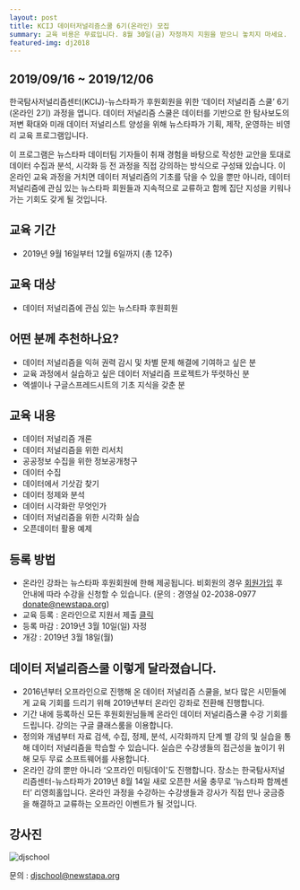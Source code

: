 ```yaml
---
layout: post
title: KCIJ 데이터저널리즘스쿨 6기(온라인) 모집
summary: 교육 비용은 무료입니다. 8월 30일(금) 자정까지 지원을 받으니 놓치지 마세요.
featured-img: dj2018
---
```


## 2019/09/16 ~ 2019/12/06

한국탐사저널리즘센터(KCIJ)-뉴스타파가 후원회원을 위한 ‘데이터 저널리즘 스쿨’ 6기(온라인 2기) 과정을 엽니다. 데이터 저널리즘 스쿨은 데이터를 기반으로 한 탐사보도의 저변 확대와 미래 데이터 저널리스트 양성을 위해 뉴스타파가 기획, 제작, 운영하는 비영리 교육 프로그램입니다.

이 프로그램은 뉴스타파 데이터팀 기자들이 취재 경험을 바탕으로 작성한 교안을 토대로 데이터 수집과 분석, 시각화 등 전 과정을 직접 강의하는 방식으로 구성돼 있습니다. 이 온라인 교육 과정을 거치면 데이터 저널리즘의 기초를 닦을 수 있을 뿐만 아니라, 데이터 저널리즘에 관심 있는 뉴스타파 회원들과 지속적으로 교류하고 함께 집단 지성을 키워나가는 기회도 갖게 될 것입니다.

## **교육 기간**

- 2019년 9월 16일부터 12월 6일까지 (총 12주)

## **교육 대상**

- 데이터 저널리즘에 관심 있는 뉴스타파 후원회원

## **어떤 분께 추천하나요?**

- 데이터 저널리즘을 익혀 권력 감시 및 차별 문제 해결에 기여하고 싶은 분
- 교육 과정에서 실습하고 싶은 데이터 저널리즘 프로젝트가 뚜렷하신 분
- 엑셀이나 구글스프레드시트의 기초 지식을 갖춘 분

## **교육 내용**

- 데이터 저널리즘 개론
- 데이터 저널리즘을 위한 리서치
- 공공정보 수집을 위한 정보공개청구
- 데이터 수집
- 데이터에서 기삿감 찾기
- 데이터 정제와 분석
- 데이터 시각화란 무엇인가
- 데이터 저널리즘을 위한 시각화 실습
- 오픈데이터 활용 예제

## **등록 방법**

- 온라인 강좌는 뉴스타파 후원회원에 한해 제공됩니다. 비회원의 경우 [회원가입](https://newstapa.org/donate_info) 후 안내에 따라 수강을 신청할 수 있습니다.
  (문의 : 경영실 02-2038-0977 [donate@newstapa.org](mailto:donate@newstapa.org))
- 교육 등록 : 온라인으로 지원서 제출 [클릭](https://docs.google.com/forms/d/e/1FAIpQLScvm9luPrHSoWL7-6O73oS7XoxcGXagQfxUYAJk6-RXgilvww/viewform)
- 등록 마감  : 2019년 3월 10일(일) 자정
- 개강 :  2019년 3월 18일(월)

## **데이터 저널리즘스쿨 이렇게 달라졌습니다.**

- 2016년부터 오프라인으로 진행해 온 데이터 저널리즘 스쿨을, 보다 많은 시민들에게 교육 기회를 드리기 위해 2019년부터 온라인 강좌로 전환해 진행합니다.
- 기간 내에 등록하신 모든 후원회원님들께 온라인 데이터 저널리즘스쿨 수강 기회를 드립니다. 강의는 구글 클래스룸을 이용합니다.
- 정의와 개념부터 자료 검색, 수집, 정제, 분석, 시각화까지 단계 별 강의 및 실습을 통해 데이터 저널리즘을 학습할 수 있습니다. 실습은 수강생들의 접근성을 높이기 위해 모두 무료 소프트웨어를 사용합니다. 
- 온라인 강의 뿐만 아니라 ‘오프라인 미팅데이'도 진행합니다. 장소는 한국탐사저널리즘센터-뉴스타파가 2019년 8월 14일 새로 오픈한 서울 충무로 ‘뉴스타파 함께센터’ 리영희홀입니다. 온라인 과정을 수강하는 수강생들과  강사가 직접 만나 궁금증을 해결하고 교류하는 오프라인 이벤트가 될 것입니다.

## **강사진**

![djschool](http://download.newstapa.org/common/images/djschool_profile2.png)

문의 : [djschool@newstapa.org](mailto:djschool@newstapa.org)